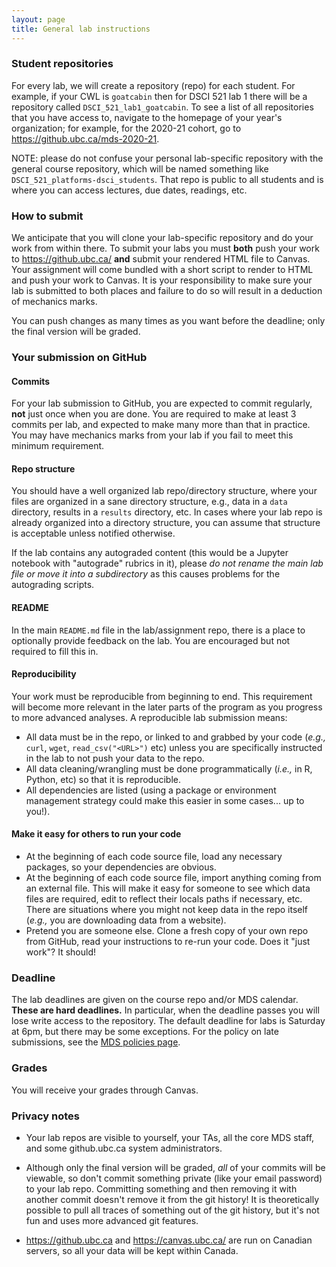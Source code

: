 ```yaml
---
layout: page
title: General lab instructions
---
```


### Student repositories
For every lab, we will create a repository (repo) for each student. For example,
if your CWL is `goatcabin` then for DSCI 521 lab 1 there will be a repository called
`DSCI_521_lab1_goatcabin`. To see a list of all repositories that you have access to,
navigate to the homepage of your year's organization; for example, for the 2020-21 cohort,
go to <https://github.ubc.ca/mds-2020-21>.

NOTE: please do not confuse your personal lab-specific repository with the general course
repository, which will be named something like `DSCI_521_platforms-dsci_students`. That
repo is public to all students and is where you can access lectures, due dates, readings, etc.

### How to submit

We anticipate that you will clone your lab-specific repository and do your work from
within there. To submit your labs you must **both** push your work to <https://github.ubc.ca/> 
**and** submit your rendered HTML file to Canvas. Your assignment will come bundled with a short script
to render to HTML and push your work to Canvas. It is your responsibility to make sure
your lab is submitted to both places and failure to do so will result in a deduction of mechanics marks.

You can push changes as many times as you want before the deadline; only the final version will be graded.

### Your submission on GitHub

#### Commits

For your lab submission to GitHub, you are expected to commit regularly, **not** just once when you are done.
You are required to make at least 3 commits per lab, and expected to make many more than that in practice.
You may have mechanics marks from your lab if you fail to meet this minimum requirement. 

#### Repo structure

You should have a well organized lab repo/directory structure, where your files are organized in a sane directory structure, e.g., data in a `data` directory, results in a `results` directory, etc. In cases where your lab repo is already organized into a directory structure, you can assume that structure is acceptable unless notified otherwise. 

If the lab contains any autograded content (this would be a Jupyter notebook with "autograde" rubrics in it), please _do not rename the main lab file or move it into a subdirectory_ as this causes problems for the autograding scripts.

#### README

In the main `README.md` file in the lab/assignment repo, there is a place to optionally provide feedback on the lab. You are encouraged but not required
to fill this in. 

#### Reproducibility

Your work must be reproducible from beginning to end. This requirement will become more relevant in the later parts of the program as you progress to more advanced analyses. A reproducible lab submission means:

  - All data must be in the repo, or linked to and grabbed by your code (*e.g.,* `curl`, `wget`, `read_csv("<URL>")` etc) unless you are specifically instructed in the lab to not push your data to the repo.
  - All data cleaning/wrangling must be done programmatically (*i.e.,* in R, Python, etc) so that it is reproducible.
  - All dependencies are listed (using a package or environment management strategy could make this easier in some cases... up to you!).

#### Make it easy for others to run your code
  
  - At the beginning of each code source file, load any necessary packages, so your dependencies are obvious.
  - At the beginning of each code source file, import anything coming from an external file. This will make it easy for someone to see which data files are required, edit to reflect their locals paths if necessary, etc. There are situations where you might not keep data in the repo itself (*e.g.,* you are downloading data from a website).
  - Pretend you are someone else. Clone a fresh copy of your own repo from GitHub, read your instructions to re-run your code. Does it "just work"? It should!
 
### Deadline
The lab deadlines are given on the course repo and/or MDS calendar. **These are hard deadlines.** In particular,
when the deadline passes you will lose write access to the repository. The default deadline for labs is
Saturday at 6pm, but there may be some exceptions. For the policy on late submissions, see the
[MDS policies page](https://ubc-mds.github.io/policies/).

### Grades
You will receive your grades through Canvas.

### Privacy notes

* Your lab repos are visible to yourself, your TAs, all the core MDS staff, and some github.ubc.ca system administrators.

* Although only the final version will be graded, _all_ of your commits will be viewable, so don't commit something
private (like your email password) to your lab repo. Committing something and then removing it
with another commit doesn't remove it from the git history! It is theoretically possible to pull all traces of
something out of the git history, but it's not fun and uses more advanced git features.

* <https://github.ubc.ca> and <https://canvas.ubc.ca/> are run on Canadian servers, so all your data will be kept within Canada.
